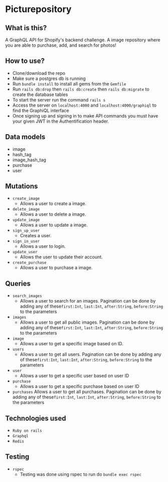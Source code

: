 # Picturepository

## What is this?
A GraphQL API for Shopify's backend challenge. A image repository where you are able to purchase, add, and search for photos!

## How to use?
- Clone/download the repo 
- Make sure a postgres db is running
- Run `bundle install` to install all gems from the `Gemfile`
- Run `rails db:drop` then `rails db:create` then `rails db:migrate` to create the database tables
- To start the server run the command `rails s`
- Access the server on `localhost:4000` and `localhost:4000/graphiql` to find the GraphiQL interface
- Once signing up and signing in to make API commands you must have your given JWT in the Authentification header.

## Data models
- image
- hash_tag
- image_hash_tag
- purchase
- user

## Mutations
- `create_image`
    - Allows a user to create a image.
- `delete_image`
    - Allows a user to delete a image.
- `update_image`
    - Allows a user to update a image.
- `sign_up_user`
    - Creates a user.
- `sign_in_user`
    - Allows a user to login.
- `update_user`
    - Allows the user to update their account.
- `create_purchase`
    - Allows a user to purchase a image.

## Queries
- `search_images`
    - Allows a user to search for an images. Pagination can be done by adding any of these`first:Int`, `last:Int`, `after:String`, `before:String` to the parameters
- `images`
    - Allows a user to get all public images. Pagination can be done by adding any of these`first:Int`, `last:Int`, `after:String`, `before:String` to the parameters
- `image`
    - Allows a user to get a specific image based on ID.
- `users`
    - Allows a user to get all users. Pagination can be done by adding any of these`first:Int`, `last:Int`, `after:String`, `before:String` to the parameters
- `user`
    - Allows a user to get a specific user based on user ID
- `purchase`
    - Allows a user to get a specific purchase based on user ID
- `purchases`
    Allows a user to get all purchases. Pagination can be done by adding any of these`first:Int`, `last:Int`, `after:String`, `before:String` to the parameters

## Technologies used
- `Ruby on rails`
- `Graphql`
- `Redis`

## Testing
- `rspec`
    - Testing was done using rspec to run do `bundle exec rspec`


